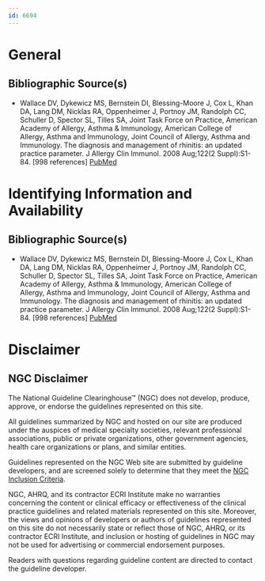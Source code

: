 ```yaml
---
id: 6694
---
```


# General

## Bibliographic Source(s)

- Wallace DV, Dykewicz MS, Bernstein DI, Blessing-Moore J, Cox L, Khan DA, Lang DM, Nicklas RA, Oppenheimer J, Portnoy JM, Randolph CC, Schuller D, Spector SL, Tilles SA, Joint Task Force on Practice, American Academy of Allergy, Asthma & Immunology, American College of Allergy, Asthma and Immunology, Joint Council of Allergy, Asthma and Immunology. The diagnosis and management of rhinitis: an updated practice parameter. J Allergy Clin Immunol. 2008 Aug;122(2 Suppl):S1-84. [998 references] [ PubMed ](http://www.ncbi.nlm.nih.gov/entrez/query.fcgi?cmd=Retrieve&db=pubmed&dopt=Abstract&list_uids=18662584)

# Identifying Information and Availability

## Bibliographic Source(s)

- Wallace DV, Dykewicz MS, Bernstein DI, Blessing-Moore J, Cox L, Khan DA, Lang DM, Nicklas RA, Oppenheimer J, Portnoy JM, Randolph CC, Schuller D, Spector SL, Tilles SA, Joint Task Force on Practice, American Academy of Allergy, Asthma & Immunology, American College of Allergy, Asthma and Immunology, Joint Council of Allergy, Asthma and Immunology. The diagnosis and management of rhinitis: an updated practice parameter. J Allergy Clin Immunol. 2008 Aug;122(2 Suppl):S1-84. [998 references] [ PubMed ](http://www.ncbi.nlm.nih.gov/entrez/query.fcgi?cmd=Retrieve&db=pubmed&dopt=Abstract&list_uids=18662584)

# Disclaimer

## NGC Disclaimer

The National Guideline Clearinghouse™ (NGC) does not develop, produce, approve, or endorse the guidelines represented on this site.

All guidelines summarized by NGC and hosted on our site are produced under the auspices of medical specialty societies, relevant professional associations, public or private organizations, other government agencies, health care organizations or plans, and similar entities.

Guidelines represented on the NGC Web site are submitted by guideline developers, and are screened solely to determine that they meet the [NGC Inclusion Criteria](/help-and-about/summaries/inclusion-criteria).

NGC, AHRQ, and its contractor ECRI Institute make no warranties concerning the content or clinical efficacy or effectiveness of the clinical practice guidelines and related materials represented on this site. Moreover, the views and opinions of developers or authors of guidelines represented on this site do not necessarily state or reflect those of NGC, AHRQ, or its contractor ECRI Institute, and inclusion or hosting of guidelines in NGC may not be used for advertising or commercial endorsement purposes.

Readers with questions regarding guideline content are directed to contact the guideline developer.

